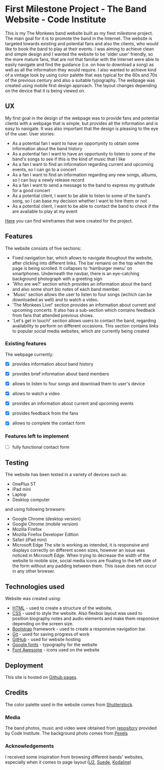 # First Milestone Project - The Band Website - Code Institute
This is my The Monkees band website built as my fiest milestone project. The main goal for it is to promote the band in the Internet. The website is targeted towards existing and potential fans and also the clients, who would like to book the band to play 
at their events. I was aiming to achieve clean and simple design and I wanted the website to be 'older user' friendly, so the more mature fans, that are not that familiar with the Internet were able to easily navigate and find the guidance (i.e. on how to 
download a song) as well as all the information they would require. I also wanted to achieve kind of a vintage look by using color palette that was typical for the 60s and 70s of the previous century and also a suitable typography.
The webpage was created using mobile first design approach. The layout changes depending on the device that it is being viewed on.
## UX
My first goal in the design of the webpage was to provide fans and potential clients with a webpage that is simple, but provides all the information and is easy to navigate. It was also important that the design is pleasing to the eye of the user.
User stories:
* As a potential fan I want to have an opportynity to obtain some information about the band history
* As a potential fan I want to have an opportunity to listen to some of the band's songs to see if this is the kind of music that I like
* As a fan I want to find an information regarding current and upcoming events, so I can go to a concert
* As a fan I want to find an information regarding any new songs, albums, so I can buy a newly release record
* As a fan I want to send a message to the band to express my gratitude for a good concert
* As a potential client, I want to be able to listen to some of the band's song, so I can base my decision whether I want to hire them or not
* As a potential client, I want to be able to contact the band to check if the are available to play at my event

[Here](https://github.com/r-andy79/milestone-project-1-band-website/tree/master/mockups) you can find wireframes that were created for the project.

## Features
The website consists of five sections:
* Fixed navigation bar, which allows to navigate thoughout the website, after clicking into different links. The bar remains on the top when the page is being scrolled. It collapses to 'hamburger menu' on smartphones. Underneath the navbar, there is an 
eye-catching background photograph with a greeting sign
* 'Who are we?' section which provides an information about the band and also some short bio notes of each band member.
* 'Music' section allows the user to listen to four songs (wchich can be downloaded as well) and to watch a video.
* 'The Monkees Live!' section provides an information about current and upcoming concerts. It also has a sub-section which contains feedback from fans that attended previous shows.
* 'Let's get in touch!' section allows users to contact the band, regarding availability to perform on different occasions. This section contains links to popular social media websites, which are currently being created 
### Existing features
The webpage currently:
- [x] provides information about band history
- [x] provides brief information about band members
- [x] allows to listen to four songs and download them to user's device
- [x] allows to watch a video
- [x] provides an information about current and upcoming events
- [x] provides feedback from the fans
- [x] allows to complete the contact form


### Features left to implement
- [ ] fully functional contact form

## Testing

The website has been tested in a variety of devices such as:
* OnePlus 5T
* iPad mini
* Laptop
* Desktop computer

and using following browsers:
* Google Chrome (desktop version)
* Google Chrome (mobile version)
* Mozilla Firefox
* Mozilla Firefox Developer Edition
* Safari (iPad mini)
* Microsoft Edge
The site is working as intended, it is responsive and displays correctly on different sceen sizes, however an issue was noticed in Microsoft Edge. When trying to decrease the width of the website to mobile size, social media icons are floating to the 
left side of the form without any padding between them. This issue does not occur in any other browser.


## Technologies used
Website was created using:
* [HTML](https://www.w3.org/html/) - used to create a structure of the website,
* [CSS](https://www.w3.org/Style/CSS/Overview.en.html) - used to style the website. Also flexbox layout was used to position biography notes and audio elements and make them responsive depending on the screen size.
* [Bootstrap](https://getbootstrap.com/docs/3.3/) framework - used to create a responsive navigation bar. 
* [Git](https://git-scm.com/) - used for saving progress of work
* [GitHub](https://github.com/r-andy79/milestone-project-1-band-website) - used for website hosting
* [Google fonts](https://fonts.google.com/) - typography for the website
* [Font Awesome](https://fontawesome.com/icons?d=gallery) - icons used on the website


## Deployment
This site is hosted on [Github pages](https://r-andy79.github.io/milestone-project-1-band-website/).
## Credits
The color palette used in the website comes from [Shutterstock](https://www.shutterstock.com/blog/25-free-retro-color-palettes).
### Media
The band photos, music and video were obtained from [repository](https://github.com/Code-Institute-Org/project-assets) provided by Code Institute. The background photo comes from [Pexels](https://www.pexels.com/photo/close-up-photo-of-drum-set-995301/)
### Acknowledgements
I received some inspiration from browsing different bands' websites, especially when it comes to page layout ([U2](https://www.u2.com/index/home), [Suede](http://suede.co.uk/homepage.php), [Kodaline](https://www.kodaline.com/))
